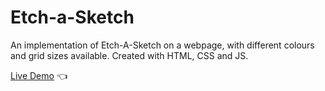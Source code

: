 # Etch-a-Sketch

An implementation of Etch-A-Sketch on a webpage, with different colours and grid sizes available.
Created with HTML, CSS and JS.



[Live Demo](dylanperera.github.io/Etch-a-Sketch) :point_left:
